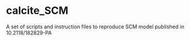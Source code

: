 # calcite_SCM
A set of scripts and instruction files to reproduce SCM model published in 10.2118/182829-PA

